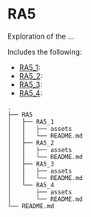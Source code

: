# RA5

Exploration of the ...

Includes the following:
* [RA5_1]():
* [RA5_2]():
* [RA5_3]():
* [RA5_4]():

```
.
├── RA5
│   ├── RA5_1
│   │   ├── assets
│   │   └── README.md
│   ├── RA5_2
│   │   ├── assets
│   │   └── README.md
│   ├── RA5_3
│   │   ├── assets
│   │   └── README.md
│   └── RA5_4
│       ├── assets
│       └── README.md
└── README.md

```
